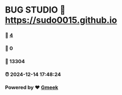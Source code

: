 # BUG STUDIO :link: https://sudo0015.github.io 
### :page_facing_up: [4](https://sudo0015.github.io/tag.html) 
### :speech_balloon: 0 
### :hibiscus: 13304 
### :alarm_clock: 2024-12-14 17:48:24 
### Powered by :heart: [Gmeek](https://github.com/Meekdai/Gmeek)
